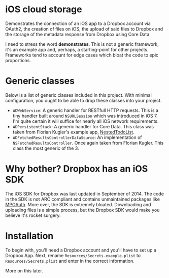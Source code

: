 # iOS cloud storage
Demonstrates the connection of an iOS app to a Dropbox account via OAuth2,
the creation of files on iOS, the upload of said files to Dropbox and the
storage of the metadata response from Dropbox using Core Data

I need to stress the word **demonstrates**. This is not a generic framework,
it's an example app and, perhaps, a starting-point for other projects.
Frameworks tend to account for edge cases which bloat the code to epic
proportions.

# Generic classes
Below is a list of generic classes included in this project. With minimal
configuration, you ought to be able to drop these classes into your project.

- `ADWebService`: A generic handler for RESTfull HTTP requests. This is a tiny
  handler built around `NSURLSession` which was introduced in iOS 7. I'm quite
  certain it will suffice for nearly all iOS network requirements.
- `ADPersistentStack`: A generic handler for Core Data. This class was taken
  from Florian Kugler's example app, [NestedTodoList][todolist].
- `ADFetchedResultsControllerDataSource`: An implementation of
  `NSFetchedResultsController`. Once again taken from Florian Kugler. This class
   the most generic of the 3.

# Why bother? Dropbox has an iOS SDK
The iOS SDK for Dropbox was last updated in September of 2014. The code in the
SDK is not ARC compliant and contains unmaintained packages like
[MPOAuth][mpoauth]. More over, the SDK is extremely bloated. Downloading and
uploading files is a simple process, but the Dropbox SDK would make you believe
it's rocket surgery.

# Installation
To begin with, you'll need a Dropbox account and you'll have to set up a Dropbox
App. Next, rename `Resources/Secrets.example.plist` to `Resources/Secrets.plist` 
and enter in the correct information.
 
More on this later.

[json]: https://developer.apple.com/library//ios/documentation/Foundation/Reference/NSJSONSerialization_Class/index.html
[url]: https://developer.apple.com/library/ios/documentation/Foundation/Reference/NSURLSession_class/
[mpoauth]: https://github.com/thekarladam/MPOAuth
[todolist]: https://github.com/objcio/issue-4-full-core-data-application
